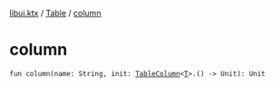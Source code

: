 [libui.ktx](../README.md) / [Table](README.md) / [column](column.md)

# column

`fun column(name: String, init: `[`TableColumn`](-table-column/README.md)`<`[`T`](-table-column/README.md#T)`>.() -> Unit): Unit`